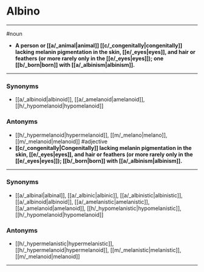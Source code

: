# Albino
---
#noun
- **A person or [[a/_animal|animal]] [[c/_congenitally|congenitally]] lacking melanin pigmentation in the skin, [[e/_eyes|eyes]], and hair or feathers (or more rarely only in the [[e/_eyes|eyes]]); one [[b/_born|born]] with [[a/_albinism|albinism]].**
---
### Synonyms
- [[a/_albinoid|albinoid]], [[a/_amelanoid|amelanoid]], [[h/_hypomelanoid|hypomelanoid]]
### Antonyms
- [[h/_hypermelanoid|hypermelanoid]], [[m/_melano|melano]], [[m/_melanoid|melanoid]]
#adjective
- **[[c/_congenitally|Congenitally]] lacking melanin pigmentation in the skin, [[e/_eyes|eyes]], and hair or feathers (or more rarely only in the [[e/_eyes|eyes]]); [[b/_born|born]] with [[a/_albinism|albinism]].**
---
### Synonyms
- [[a/_albinal|albinal]], [[a/_albinic|albinic]], [[a/_albinistic|albinistic]], [[a/_albinoid|albinoid]], [[a/_amelanistic|amelanistic]], [[a/_amelanoid|amelanoid]], [[h/_hypomelanistic|hypomelanistic]], [[h/_hypomelanoid|hypomelanoid]]
### Antonyms
- [[h/_hypermelanistic|hypermelanistic]], [[h/_hypermelanoid|hypermelanoid]], [[m/_melanistic|melanistic]], [[m/_melanoid|melanoid]]
---
